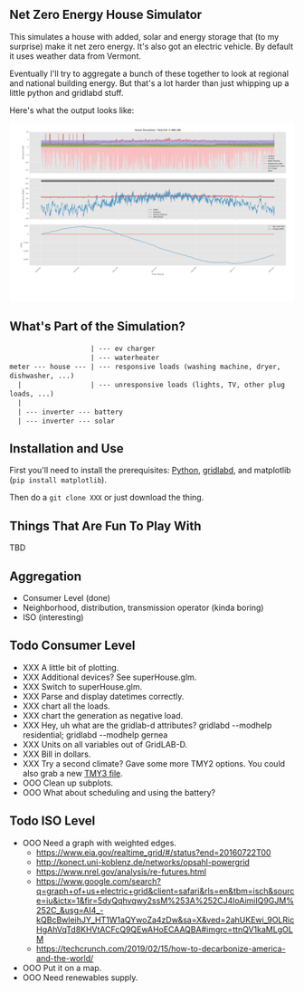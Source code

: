 ## Net Zero Energy House Simulator

This simulates a house with added, solar and energy storage that (to my surprise) make it net zero energy. It's also got an electric vehicle. By default it uses weather data from Vermont.

Eventually I'll try to aggregate a bunch of these together to look at regional and national building energy. But that's a lot harder than just whipping up a little python and gridlabd stuff.

Here's what the output looks like:

![screenshot](./out_all_charts.png)

## What's Part of the Simulation?

```
                    | --- ev charger
                    | --- waterheater
meter --- house --- | --- responsive loads (washing machine, dryer, dishwasher, ...)
  |                 | --- unresponsive loads (lights, TV, other plug loads, ...)
  |
  | --- inverter --- battery
  | --- inverter --- solar
```

## Installation and Use

First you'll need to install the prerequisites: [Python](https://www.python.org/downloads/), [gridlabd](https://sourceforge.net/projects/gridlab-d/), and matplotlib (`pip install matplotlib`).

Then do a `git clone XXX` or just download the thing.



## Things That Are Fun To Play With

TBD

## Aggregation
- Consumer Level (done)
- Neighborhood, distribution, transmission operator (kinda boring)
- ISO (interesting)

## Todo Consumer Level
- XXX A little bit of plotting.
- XXX Additional devices? See superHouse.glm.
- XXX Switch to superHouse.glm.
- XXX Parse and display datetimes correctly.
- XXX chart all the loads.
- XXX chart the generation as negative load.
- XXX Hey, uh what are the gridlab-d attributes? gridlabd --modhelp residential; gridlabd --modhelp gernea
- XXX Units on all variables out of GridLAB-D.
- XXX Bill in dollars.
- XXX Try a second climate? Gave some more TMY2 options. You could also grab a new [TMY3 file](https://rredc.nrel.gov/solar/old_data/nsrdb/1991-2005/tmy3/by_state_and_city.html).
- OOO Clean up subplots.
- OOO What about scheduling and using the battery?

## Todo ISO Level
- OOO Need a graph with weighted edges.
	- https://www.eia.gov/realtime_grid/#/status?end=20160722T00
	- http://konect.uni-koblenz.de/networks/opsahl-powergrid
	- https://www.nrel.gov/analysis/re-futures.html
	- https://www.google.com/search?q=graph+of+us+electric+grid&client=safari&rls=en&tbm=isch&source=iu&ictx=1&fir=5dyQqhvqwy2ssM%253A%252CJ4loAimiIQ9GJM%252C_&usg=AI4_-kQBcBwleihJY_HT1W1aQYwoZa4zDw&sa=X&ved=2ahUKEwi_9OLRicHgAhVqTd8KHVtACFcQ9QEwAHoECAAQBA#imgrc=ttnQV1kaMLgOLM
	- https://techcrunch.com/2019/02/15/how-to-decarbonize-america-and-the-world/
- OOO Put it on a map.
- OOO Need renewables supply.
